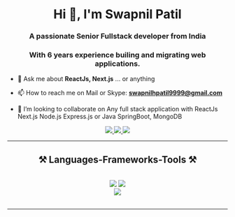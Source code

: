 <h1 align="center">Hi 👋, I'm Swapnil Patil</h1>
<h3 align="center">A passionate Senior Fullstack developer from India</h3>
<h3 align="center">With 6 years experience builing and migrating web applications.</h3>


- 💬 Ask me about **ReactJs, Next.js** ... or anything

- 📫 How to reach me on Mail or Skype: **swapnilhpatil9999@gmail.com**

- 💞️ I’m looking to collaborate on Any full stack application with ReactJs Next.js Node.js Express.js or Java SpringBoot, MongoDB


<div align="center"> 
  <a href="mailto:swapnilhpatil9999@gmail.com">
    <img src="https://img.shields.io/badge/Gmail-333333?style=for-the-badge&logo=gmail&logoColor=red" />
  </a>
  <a href="https://linkedin.com/in/swapnilhpatil" target="_blank">
    <img src="https://img.shields.io/badge/LinkedIn-0077B5?style=for-the-badge&logo=linkedin&logoColor=white" target="_blank" />
  </a>
  <a href="https://github.com/swapnilhpatil" target="_blank">
     <img src="https://img.shields.io/badge/Portfolio-FF5722?style=for-the-badge&logo=todoist&logoColor=white" target="_blank" /> <!-- sqlite, safari, google-chrome are other good icon options -->
  </a>
</div>

 <hr/>
 
<h2 align="center">⚒️ Languages-Frameworks-Tools ⚒️</h2>
<br/>
<div align="center">
    <img src="https://skillicons.dev/icons?i=react,nextjs,redux,angular,reactivex,bootstrap,mui,html,css,vscode,github,figma,tailwind,git" />
    <img src="https://skillicons.dev/icons?i=nodejs,javascript,typescript,express,bitbucket,firebase,mongodb,java,mysql" /><br>
    <img src="https://skillicons.dev/icons?i=discord,docker,jenkins,jquery,npm,postgres,postman,spring,yarn,webpack" /><br>
</div>

<br/>
<hr/>
<!---
swapnilhpatil/swapnilhpatil is a ✨ special ✨ repository because its `README.md` (this file) appears on your GitHub profile.
You can click the Preview link to take a look at your changes.
--->
<!---
![Swapnil's github stats](https://github-readme-stats.vercel.app/api?username=swapnilhpatil&show_icons=true&hide_border=true)
<br />
![visitors](https://visitor-badge.laobi.icu/badge?page_id=swapnilhpatil.swapnilhpatil)
--->
